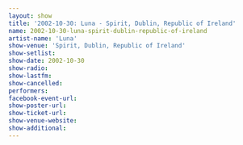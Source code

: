 ```yaml
---
layout: show
title: '2002-10-30: Luna - Spirit, Dublin, Republic of Ireland'
name: 2002-10-30-luna-spirit-dublin-republic-of-ireland
artist-name: 'Luna'
show-venue: 'Spirit, Dublin, Republic of Ireland'
show-setlist: 
show-date: 2002-10-30
show-radio: 
show-lastfm: 
show-cancelled: 
performers: 
facebook-event-url: 
show-poster-url: 
show-ticket-url: 
show-venue-website: 
show-additional: 
---
```


